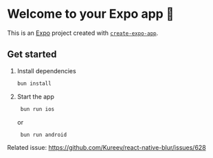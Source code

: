 # Welcome to your Expo app 👋

This is an [Expo](https://expo.dev) project created with [`create-expo-app`](https://www.npmjs.com/package/create-expo-app).

## Get started

1. Install dependencies

   ```bash
   bun install
   ```

2. Start the app

   ```bash
    bun run ios
   ```

   or

   ```bash
    bun run android
   ```

Related issue: https://github.com/Kureev/react-native-blur/issues/628
